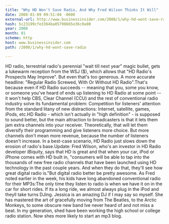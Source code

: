 ```yaml
---
title: "Why HD Won't Save Radio, And Why Fred Wilson Thinks It Will"
date: 2008-01-09 09:51:04 -0600
external-url: http://www.businessinsider.com/2008/1/why-hd-wont-save-radio
hash: 5c23199cfe3364ba05798665e36c0a00
year: 2008
month: 01
scheme: http
host: www.businessinsider.com
path: /2008/1/why-hd-wont-save-radio

---
```


HD radio, terrestrial radio's perennial "wait till next year" magic bullet, gets a lukewarm reception from the WSJ ($), which allows that "HD Radio's Prospects May Improve". But even that's too generous. A more accurate headline: "Regular Radio Screwed, With Or Without HD Radio".That's because even if HD Radio succeeds -- meaning that you, some you know, or someone you've heard of ends up listening to HD Radio at some point -- it won't help CBS, Clear Channel (CCU) and the rest of conventional radio industry solve its fundamental problem: Competition for listeners' attention from the standard litany of new distractions: Internet, satellite, games, iPods, etc.HD Radio - which isn't actually in "high definition" - is supposed to sound better, but the main attraction to broadcasters is that it lets them jam extra channels into your receiver. Theoretically, that will let them diversify their programming and give listeners more choice. But more channels don't mean more revenue, because the number of listeners doesn't increase. In a best-case scenario, HD Radio just slows down the erosion of radio's base.Update: Fred Wilson, who's an investor in HD Radio developer iBiquity, says that HD is great and that when your car, iPod or iPhone comes with HD built in, "consumers will be able to tap into the thousands of new free radio channels that have been launched using HD technology in the past couple years. And when they do that, they'll see how great digital radio is."But digital radio better be pretty awesome. As Fred noted earlier in the week, his kids have long abandoned conventional radio for their MP3s:The only time they listen to radio is when we have it on in the car for short rides. If its a long ride, we almost always plug in the iPod and theyll take turns DJing. Jessica is an amazing DJ if I may say so myself. She has mastered the art of gracefully moving from The Beatles, to the Arctic Monkeys, to some obscure new band Ive never heard of and not miss a beat. In my generation, shed have been working the high school or college radio station. Now shes more likely to start an mp3 blog.
